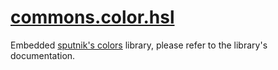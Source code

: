 # [commons.color.hsl](https://github.com/linrongbin16/commons.nvim/blob/main/lua/commons/color/hsl.lua)

Embedded [sputnik's colors](http://sputnik.freewisdom.org/lib/colors/) library, please refer to the library's documentation.
